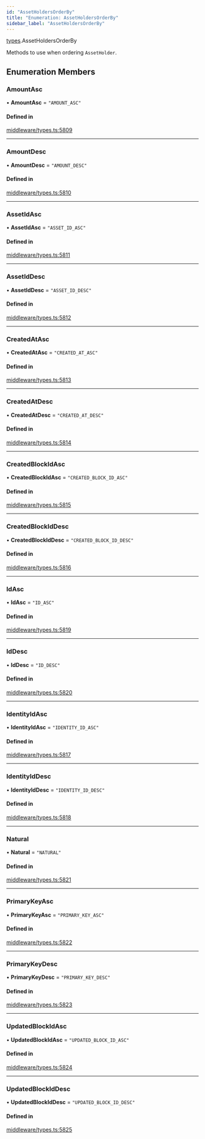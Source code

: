 ```yaml
---
id: "AssetHoldersOrderBy"
title: "Enumeration: AssetHoldersOrderBy"
sidebar_label: "AssetHoldersOrderBy"
---
```


[types](../../../modules/Types/Types.md).AssetHoldersOrderBy

Methods to use when ordering `AssetHolder`.

## Enumeration Members

### AmountAsc

• **AmountAsc** = ``"AMOUNT_ASC"``

#### Defined in

[middleware/types.ts:5809](https://github.com/PolymeshAssociation/polymesh-sdk/blob/3cc570ade/src/middleware/types.ts#L5809)

___

### AmountDesc

• **AmountDesc** = ``"AMOUNT_DESC"``

#### Defined in

[middleware/types.ts:5810](https://github.com/PolymeshAssociation/polymesh-sdk/blob/3cc570ade/src/middleware/types.ts#L5810)

___

### AssetIdAsc

• **AssetIdAsc** = ``"ASSET_ID_ASC"``

#### Defined in

[middleware/types.ts:5811](https://github.com/PolymeshAssociation/polymesh-sdk/blob/3cc570ade/src/middleware/types.ts#L5811)

___

### AssetIdDesc

• **AssetIdDesc** = ``"ASSET_ID_DESC"``

#### Defined in

[middleware/types.ts:5812](https://github.com/PolymeshAssociation/polymesh-sdk/blob/3cc570ade/src/middleware/types.ts#L5812)

___

### CreatedAtAsc

• **CreatedAtAsc** = ``"CREATED_AT_ASC"``

#### Defined in

[middleware/types.ts:5813](https://github.com/PolymeshAssociation/polymesh-sdk/blob/3cc570ade/src/middleware/types.ts#L5813)

___

### CreatedAtDesc

• **CreatedAtDesc** = ``"CREATED_AT_DESC"``

#### Defined in

[middleware/types.ts:5814](https://github.com/PolymeshAssociation/polymesh-sdk/blob/3cc570ade/src/middleware/types.ts#L5814)

___

### CreatedBlockIdAsc

• **CreatedBlockIdAsc** = ``"CREATED_BLOCK_ID_ASC"``

#### Defined in

[middleware/types.ts:5815](https://github.com/PolymeshAssociation/polymesh-sdk/blob/3cc570ade/src/middleware/types.ts#L5815)

___

### CreatedBlockIdDesc

• **CreatedBlockIdDesc** = ``"CREATED_BLOCK_ID_DESC"``

#### Defined in

[middleware/types.ts:5816](https://github.com/PolymeshAssociation/polymesh-sdk/blob/3cc570ade/src/middleware/types.ts#L5816)

___

### IdAsc

• **IdAsc** = ``"ID_ASC"``

#### Defined in

[middleware/types.ts:5819](https://github.com/PolymeshAssociation/polymesh-sdk/blob/3cc570ade/src/middleware/types.ts#L5819)

___

### IdDesc

• **IdDesc** = ``"ID_DESC"``

#### Defined in

[middleware/types.ts:5820](https://github.com/PolymeshAssociation/polymesh-sdk/blob/3cc570ade/src/middleware/types.ts#L5820)

___

### IdentityIdAsc

• **IdentityIdAsc** = ``"IDENTITY_ID_ASC"``

#### Defined in

[middleware/types.ts:5817](https://github.com/PolymeshAssociation/polymesh-sdk/blob/3cc570ade/src/middleware/types.ts#L5817)

___

### IdentityIdDesc

• **IdentityIdDesc** = ``"IDENTITY_ID_DESC"``

#### Defined in

[middleware/types.ts:5818](https://github.com/PolymeshAssociation/polymesh-sdk/blob/3cc570ade/src/middleware/types.ts#L5818)

___

### Natural

• **Natural** = ``"NATURAL"``

#### Defined in

[middleware/types.ts:5821](https://github.com/PolymeshAssociation/polymesh-sdk/blob/3cc570ade/src/middleware/types.ts#L5821)

___

### PrimaryKeyAsc

• **PrimaryKeyAsc** = ``"PRIMARY_KEY_ASC"``

#### Defined in

[middleware/types.ts:5822](https://github.com/PolymeshAssociation/polymesh-sdk/blob/3cc570ade/src/middleware/types.ts#L5822)

___

### PrimaryKeyDesc

• **PrimaryKeyDesc** = ``"PRIMARY_KEY_DESC"``

#### Defined in

[middleware/types.ts:5823](https://github.com/PolymeshAssociation/polymesh-sdk/blob/3cc570ade/src/middleware/types.ts#L5823)

___

### UpdatedBlockIdAsc

• **UpdatedBlockIdAsc** = ``"UPDATED_BLOCK_ID_ASC"``

#### Defined in

[middleware/types.ts:5824](https://github.com/PolymeshAssociation/polymesh-sdk/blob/3cc570ade/src/middleware/types.ts#L5824)

___

### UpdatedBlockIdDesc

• **UpdatedBlockIdDesc** = ``"UPDATED_BLOCK_ID_DESC"``

#### Defined in

[middleware/types.ts:5825](https://github.com/PolymeshAssociation/polymesh-sdk/blob/3cc570ade/src/middleware/types.ts#L5825)
